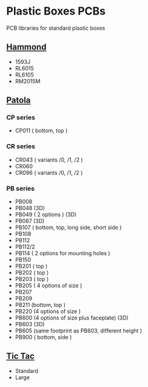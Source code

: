 # Plastic Boxes PCBs
PCB libraries for standard plastic boxes

## [Hammond](https://www.hammfg.com/electronics/small-case)
- 1593J
- RL6015
- RL6105
- RM2015M
## [Patola](https://www.patola.com.br/)
### CP series
- CP011 ( bottom, top )
### CR series
- CR043 ( variants /0, /1, /2 )
- CR060
- CR096 ( variants /0, /1, /2 )
### PB series
- PB008
- PB048 (3D)
- PB049 ( 2 options ) (3D)
- PB087  (3D)
- PB107 ( bottom, top, long side, short side )
- PB108
- PB112
- PB112/2
- PB114 ( 2 options for mounting holes )
- PB150
- PB201 ( top ) 
- PB202 ( top )
- PB203 ( top )
- PB205 ( 4 options of size )
- PB207
- PB209
- PB211 (bottom, top )
- PB220 (4 options of size )
- PB600 (4 options of size plus faceplate)  (3D)
- PB603 (3D)
- PB605 (same footprint as PB603, different height )  
- PB900 ( bottom, side )
## [Tic Tac](https://en.wikipedia.org/wiki/Tic_Tac)
- Standard
- Large
